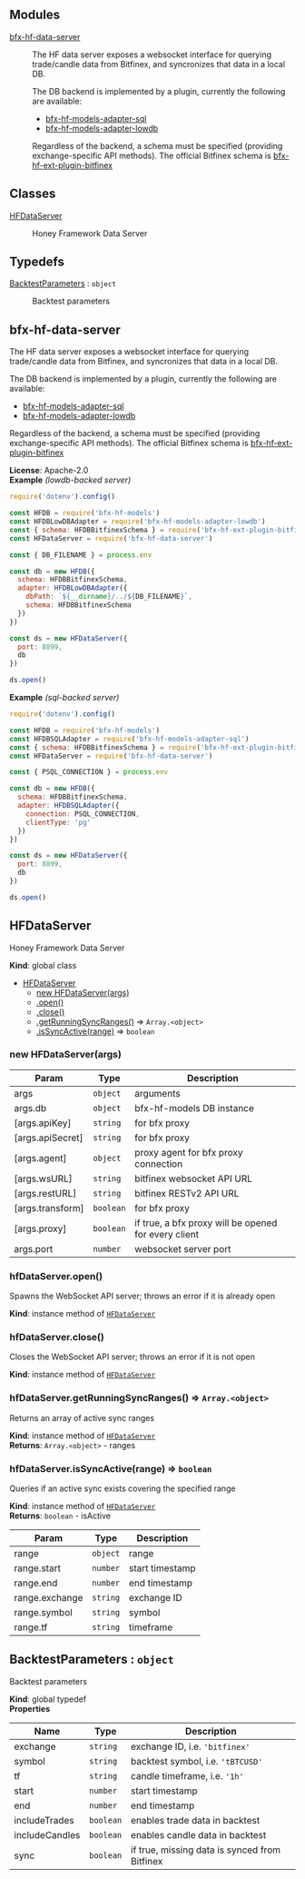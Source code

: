 ## Modules

<dl>
<dt><a href="#module_bfx-hf-data-server">bfx-hf-data-server</a></dt>
<dd><p>The HF data server exposes a websocket interface for querying trade/candle
data from Bitfinex, and syncronizes that data in a local DB.</p>
<p>The DB backend is implemented by a plugin, currently the following are
available:</p>
<ul>
<li><a href="https://github.com/bitfinexcom/bfx-hf-models-adapter-sql">bfx-hf-models-adapter-sql</a></li>
<li><a href="https://github.com/bitfinexcom/bfx-hf-models-adapter-lowdb">bfx-hf-models-adapter-lowdb</a></li>
</ul>
<p>Regardless of the backend, a schema must be specified (providing
exchange-specific API methods). The official Bitfinex schema is
<a href="https://github.com/bitfinexcom/bfx-hf-ext-plugin-bitfinex">bfx-hf-ext-plugin-bitfinex</a></p>
</dd>
</dl>

## Classes

<dl>
<dt><a href="#HFDataServer">HFDataServer</a></dt>
<dd><p>Honey Framework Data Server</p>
</dd>
</dl>

## Typedefs

<dl>
<dt><a href="#BacktestParameters">BacktestParameters</a> : <code>object</code></dt>
<dd><p>Backtest parameters</p>
</dd>
</dl>

<a name="module_bfx-hf-data-server"></a>

## bfx-hf-data-server
The HF data server exposes a websocket interface for querying trade/candle
data from Bitfinex, and syncronizes that data in a local DB.

The DB backend is implemented by a plugin, currently the following are
available:
* [bfx-hf-models-adapter-sql](https://github.com/bitfinexcom/bfx-hf-models-adapter-sql)
* [bfx-hf-models-adapter-lowdb](https://github.com/bitfinexcom/bfx-hf-models-adapter-lowdb)

Regardless of the backend, a schema must be specified (providing
exchange-specific API methods). The official Bitfinex schema is
[bfx-hf-ext-plugin-bitfinex](https://github.com/bitfinexcom/bfx-hf-ext-plugin-bitfinex)

**License**: Apache-2.0  
**Example** *(lowdb-backed server)*  
```js
require('dotenv').config()

const HFDB = require('bfx-hf-models')
const HFDBLowDBAdapter = require('bfx-hf-models-adapter-lowdb')
const { schema: HFDBBitfinexSchema } = require('bfx-hf-ext-plugin-bitfinex')
const HFDataServer = require('bfx-hf-data-server')

const { DB_FILENAME } = process.env

const db = new HFDB({
  schema: HFDBBitfinexSchema,
  adapter: HFDBLowDBAdapter({
    dbPath: `${__dirname}/../${DB_FILENAME}`,
    schema: HFDBBitfinexSchema
  })
})

const ds = new HFDataServer({
  port: 8899,
  db
})

ds.open()
```
**Example** *(sql-backed server)*  
```js
require('dotenv').config()

const HFDB = require('bfx-hf-models')
const HFDBSQLAdapter = require('bfx-hf-models-adapter-sql')
const { schema: HFDBBitfinexSchema } = require('bfx-hf-ext-plugin-bitfinex')
const HFDataServer = require('bfx-hf-data-server')

const { PSQL_CONNECTION } = process.env

const db = new HFDB({
  schema: HFDBBitfinexSchema,
  adapter: HFDBSQLAdapter({
    connection: PSQL_CONNECTION,
    clientType: 'pg'
  })
})

const ds = new HFDataServer({
  port: 8899,
  db
})

ds.open()
```
<a name="HFDataServer"></a>

## HFDataServer
Honey Framework Data Server

**Kind**: global class  

* [HFDataServer](#HFDataServer)
    * [new HFDataServer(args)](#new_HFDataServer_new)
    * [.open()](#HFDataServer+open)
    * [.close()](#HFDataServer+close)
    * [.getRunningSyncRanges()](#HFDataServer+getRunningSyncRanges) ⇒ <code>Array.&lt;object&gt;</code>
    * [.isSyncActive(range)](#HFDataServer+isSyncActive) ⇒ <code>boolean</code>

<a name="new_HFDataServer_new"></a>

### new HFDataServer(args)

| Param | Type | Description |
| --- | --- | --- |
| args | <code>object</code> | arguments |
| args.db | <code>object</code> | bfx-hf-models DB instance |
| [args.apiKey] | <code>string</code> | for bfx proxy |
| [args.apiSecret] | <code>string</code> | for bfx proxy |
| [args.agent] | <code>object</code> | proxy agent for bfx proxy connection |
| [args.wsURL] | <code>string</code> | bitfinex websocket API URL |
| [args.restURL] | <code>string</code> | bitfinex RESTv2 API URL |
| [args.transform] | <code>boolean</code> | for bfx proxy |
| [args.proxy] | <code>boolean</code> | if true, a bfx proxy will be opened for   every client |
| args.port | <code>number</code> | websocket server port |

<a name="HFDataServer+open"></a>

### hfDataServer.open()
Spawns the WebSocket API server; throws an error if it is already open

**Kind**: instance method of [<code>HFDataServer</code>](#HFDataServer)  
<a name="HFDataServer+close"></a>

### hfDataServer.close()
Closes the WebSocket API server; throws an error if it is not open

**Kind**: instance method of [<code>HFDataServer</code>](#HFDataServer)  
<a name="HFDataServer+getRunningSyncRanges"></a>

### hfDataServer.getRunningSyncRanges() ⇒ <code>Array.&lt;object&gt;</code>
Returns an array of active sync ranges

**Kind**: instance method of [<code>HFDataServer</code>](#HFDataServer)  
**Returns**: <code>Array.&lt;object&gt;</code> - ranges  
<a name="HFDataServer+isSyncActive"></a>

### hfDataServer.isSyncActive(range) ⇒ <code>boolean</code>
Queries if an active sync exists covering the specified range

**Kind**: instance method of [<code>HFDataServer</code>](#HFDataServer)  
**Returns**: <code>boolean</code> - isActive  

| Param | Type | Description |
| --- | --- | --- |
| range | <code>object</code> | range |
| range.start | <code>number</code> | start timestamp |
| range.end | <code>number</code> | end timestamp |
| range.exchange | <code>string</code> | exchange ID |
| range.symbol | <code>string</code> | symbol |
| range.tf | <code>string</code> | timeframe |

<a name="BacktestParameters"></a>

## BacktestParameters : <code>object</code>
Backtest parameters

**Kind**: global typedef  
**Properties**

| Name | Type | Description |
| --- | --- | --- |
| exchange | <code>string</code> | exchange ID, i.e. `'bitfinex'` |
| symbol | <code>string</code> | backtest symbol, i.e. `'tBTCUSD'` |
| tf | <code>string</code> | candle timeframe, i.e. `'1h'` |
| start | <code>number</code> | start timestamp |
| end | <code>number</code> | end timestamp |
| includeTrades | <code>boolean</code> | enables trade data in backtest |
| includeCandles | <code>boolean</code> | enables candle data in backtest |
| sync | <code>boolean</code> | if true, missing data is synced from Bitfinex |

